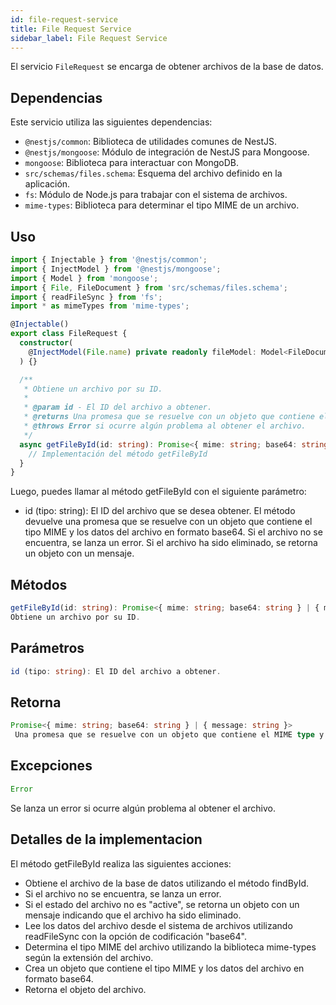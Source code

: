```yaml
---
id: file-request-service
title: File Request Service
sidebar_label: File Request Service
---
```


El servicio `FileRequest` se encarga de obtener archivos de la base de datos.

## Dependencias

Este servicio utiliza las siguientes dependencias:

- `@nestjs/common`: Biblioteca de utilidades comunes de NestJS.
- `@nestjs/mongoose`: Módulo de integración de NestJS para Mongoose.
- `mongoose`: Biblioteca para interactuar con MongoDB.
- `src/schemas/files.schema`: Esquema del archivo definido en la aplicación.
- `fs`: Módulo de Node.js para trabajar con el sistema de archivos.
- `mime-types`: Biblioteca para determinar el tipo MIME de un archivo.


## Uso

```typescript
import { Injectable } from '@nestjs/common';
import { InjectModel } from '@nestjs/mongoose';
import { Model } from 'mongoose';
import { File, FileDocument } from 'src/schemas/files.schema';
import { readFileSync } from 'fs';
import * as mimeTypes from 'mime-types';

@Injectable()
export class FileRequest {
  constructor(
    @InjectModel(File.name) private readonly fileModel: Model<FileDocument>,
  ) {}

  /**
   * Obtiene un archivo por su ID.
   *
   * @param id - El ID del archivo a obtener.
   * @returns Una promesa que se resuelve con un objeto que contiene el MIME type y los datos del archivo en formato base64, o un mensaje si el archivo no se encuentra o ha sido eliminado.
   * @throws Error si ocurre algún problema al obtener el archivo.
   */
  async getFileById(id: string): Promise<{ mime: string; base64: string } | { message: string }> {
    // Implementación del método getFileById
  }
}
```
Luego, puedes llamar al método getFileById con el siguiente parámetro:

- id (tipo: string): El ID del archivo que se desea obtener.
El método devuelve una promesa que se resuelve con un objeto que contiene el tipo MIME y los datos del archivo en formato base64. Si el archivo no se encuentra, se lanza un error. Si el archivo ha sido eliminado, se retorna un objeto con un mensaje.
## Métodos

```typescript
getFileById(id: string): Promise<{ mime: string; base64: string } | { message: string }>
Obtiene un archivo por su ID.
```
## Parámetros
```typescript
id (tipo: string): El ID del archivo a obtener.
```
## Retorna
```typescript
Promise<{ mime: string; base64: string } | { message: string }>
 Una promesa que se resuelve con un objeto que contiene el MIME type y los datos del archivo en formato base64 si el archivo se encuentra y está activo, o un objeto con un mensaje si el archivo no se encuentra o ha sido eliminado.
```
## Excepciones
```typescript
Error 
```
Se lanza un error si ocurre algún problema al obtener el archivo.

## Detalles de la implementacion
El método getFileById realiza las siguientes acciones:

- Obtiene el archivo de la base de datos utilizando el método findById.
- Si el archivo no se encuentra, se lanza un error.
- Si el estado del archivo no es "active", se retorna un objeto con un mensaje indicando que el archivo ha sido eliminado.
- Lee los datos del archivo desde el sistema de archivos utilizando readFileSync con la opción de codificación "base64".
- Determina el tipo MIME del archivo utilizando la biblioteca mime-types según la extensión del archivo.
- Crea un objeto que contiene el tipo MIME y los datos del archivo en formato base64.
- Retorna el objeto del archivo.